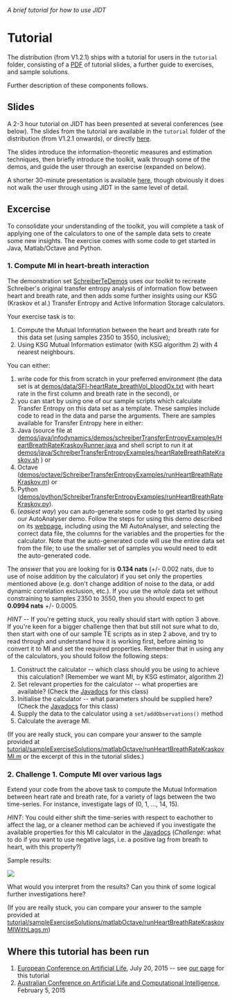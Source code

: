 _A brief tutorial for how to use JIDT_

# Tutorial

The distribution (from V1.2.1) ships with a tutorial for users in the `tutorial` folder, consisting of a [PDF](../raw/master/tutorial/JIDT-TutorialSlides.pdf) of tutorial slides, a further guide to exercises, and sample solutions.

Further description of these components follows.

## Slides

A 2-3 hour tutorial on JIDT has been presented at several conferences (see below).
The slides from the tutorial are available in the `tutorial` folder of the distribution (from V1.2.1 onwards), or directly [here](../raw/master/tutorial/JIDT-TutorialSlides.pdf).

The slides introduce the information-theoretic measures and estimation techniques, then briefly introduce the toolkit, walk through some of the demos, and guide the user through an exercise (expanded on below).

A shorter 30-minute presentation is available [here](http://lizier.me/joseph/presentations/20150223-Lizier-JIDT-V1.1.pdf), though obviously it does not walk the user through using JIDT in the same level of detail.

## Excercise

To consolidate your understanding of the toolkit, you will complete a task of applying one of the calculators to one of the sample data sets to create some new insights. The exercise comes with some code to get started in Java, Matlab/Octave and Python.

### 1. Compute MI in heart-breath interaction

The demonstration set [SchreiberTeDemos](SchreiberTeDemos) uses our toolkit to recreate Schreiber's original transfer entropy analysis of information flow between heart and breath rate, and then adds some further insights using our KSG (Kraskov et al.) Transfer Entropy and Active Information Storage calculators.

Your exercise task is to:
 1. Compute the Mutual Information between the heart and breath rate for this data set (using samples 2350 to 3550, inclusive);
 1. Using KSG Mutual Information estimator (with KSG algorithm 2) with 4 nearest neighbours.

You can either:
 1. write code for this from scratch in your preferred environment (the data set is at [demos/data/SFI-heartRate_breathVol_bloodOx.txt](../blob/master/demos/data/SFI-heartRate_breathVol_bloodOx.txt) with heart rate in the first column and breath rate in the second), or
 1. you can start by using one of our sample scripts which calculate Transfer Entropy on this data set as a template. These samples include code to read in the data and parse the arguments. There are samples available for Transfer Entropy here in either:
  1. Java (source file at [demos/java/infodynamics/demos/schreiberTransferEntropyExamples/HeartBreathRateKraskovRunner.java](../blob/master/demos/java/infodynamics/demos/schreiberTransferEntropyExamples/HeartBreathRateKraskovRunner.java) and shell script to run it at [demos/java/SchreiberTransferEntropyExamples/heartRateBreathRateKraskov.sh](../blob/master/demos/java/SchreiberTransferEntropyExamples/heartRateBreathRateKraskov.sh) ) or
  1. Octave ([demos/octave/SchreiberTransferEntropyExamples/runHeartBreathRateKraskov.m](../blob/master/demos/octave/SchreiberTransferEntropyExamples/runHeartBreathRateKraskov.m)) or
  1. Python ([demos/python/SchreiberTransferEntropyExamples/runHeartBreathRateKraskov.py](../blob/master/demos/python/SchreiberTransferEntropyExamples/runHeartBreathRateKraskov.py)).
 1. (*easiest way*) you can auto-generate some code to get started by using our AutoAnalyser demo. Follow the steps for using this demo described on its [webpage](AutoAnalyser), including using the MI AutoAnalyser, and selecting the correct data file, the columns for the variables and the properties for the calculator. Note that the auto-generated code will use the entire data set from the file; to use the smaller set of samples you would need to edit the auto-generated code.

The *answer* that you are looking for is **0.134 nats** (+/- 0.002 nats, due to use of noise addition by the calculator) if you set only the properties mentioned above (e.g. don't change addition of noise to the data, or add dynamic correlation exclusion, etc.). If you use the _whole_ data set without constraining to samples 2350 to 3550, then you should expect to get **0.0994 nats** +/- 0.0005.

*HINT* -- If you're getting stuck, you really should start with option 3 above. If you're keen for a bigger challenge then that but still not sure what to do, then start with one of our sample TE scripts as in step 2 above, and try to read through and understand how it is working first, before aiming to convert it to MI and set the required properties.
Remember that in using any of the calculators, you should follow the following steps:
 1. Construct the calculator -- which class should you be using to achieve this calculation? (Remember we want MI, by KSG estimator, algorithm 2)
 1. Set relevant properties for the calculator -- what properties are available? (Check the [Javadocs](Documentation) for this class)
 1. Initialise the calculator -- what parameters should be supplied here? (Check the [Javadocs](Documentation) for this class)
 1. Supply the data to the calculator using a `set/addObservations()` method
 1. Calculate the average MI.

(If you are really stuck, you can compare your answer to the sample provided at [tutorial/sampleExerciseSolutions/matlabOctave/runHeartBreathRateKraskovMI.m](../blob/master/tutorial/sampleExerciseSolutions/matlabOctave/runHeartBreathRateKraskovMI.m) or the excerpt of this in the tutorial slides.)

### 2. Challenge 1. Compute MI over various lags

Extend your code from the above task to compute the Mutual Information between heart rate and breath rate, for a variety of lags between the two time-series. For instance, investigate lags of (0, 1, ..., 14, 15).

*HINT*: You could either shift the time-series with respect to eachother to affect the lag, or a cleaner method can be achieved if you investigate the available properties for this MI calculator in the [Javadocs](Documentation) (_Challenge_: what to do if you want to use negative lags, i.e. a positive lag from breath to heart, with this property?)

Sample results:

![](https://github.com/jlizier/jidt/raw/master/demos/octave/SchreiberTransferEntropyExamples/sampleResults/heartBreathResults-kraskovMI.png)

What would you interpret from the results? Can you think of some logical further investigations here?

(If you are really stuck, you can compare your answer to the sample provided at [tutorial/sampleExerciseSolutions/matlabOctave/runHeartBreathRateKraskovMIWithLags.m](../blob/master/tutorial/sampleExerciseSolutions/matlabOctave/runHeartBreathRateKraskovMIWithLags.m))

## Where this tutorial has been run

 1. [European Conference on Artificial Life](http://www.cs.york.ac.uk/nature/ecal2015/), July 20, 2015 -- see [our page](Tutorial_ECAL2015) for this tutorial
 1. [Australian Conference on Artificial Life and Computational Intelligence](http://www.newcastle.edu.au/about-uon/governance-and-leadership/faculties-and-schools/faculty-of-engineering-and-built-environment/school-of-electrical-engineering-and-computer-science/acalci-2015/workshops-and-tutorials), February 5, 2015